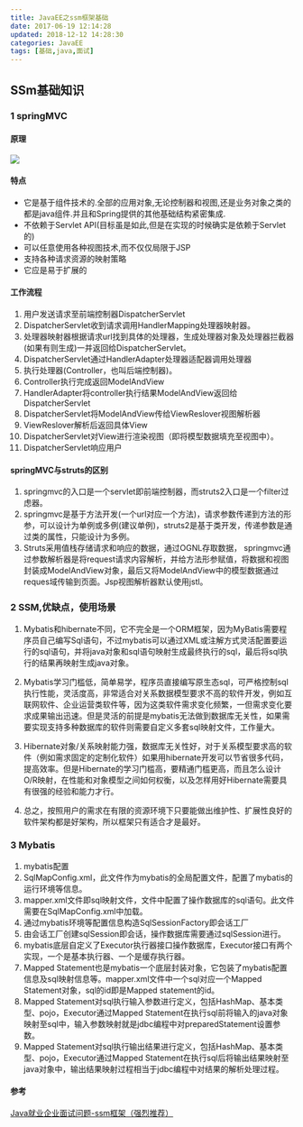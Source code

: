 ```yaml
---
title: JavaEE之ssm框架基础
date: 2017-06-19 12:14:28
updated: 2018-12-12 14:28:30categories: JavaEE
tags: [基础,java,面试]
---
```


## SSm基础知识

### 1 springMVC

#### 原理

![](https://raw.githubusercontent.com/xuanfong1/xuanfong1.github.io/master/image/src_dir/TIM%E6%88%AA%E5%9B%BE20170620152443.png)

#### 特点

- 它是基于组件技术的.全部的应用对象,无论控制器和视图,还是业务对象之类的都是java组件.并且和Spring提供的其他基础结构紧密集成.
- 不依赖于Servlet API(目标虽是如此,但是在实现的时候确实是依赖于Servlet的)
- 可以任意使用各种视图技术,而不仅仅局限于JSP
- 支持各种请求资源的映射策略
- 它应是易于扩展的

#### 工作流程

1. 用户发送请求至前端控制器DispatcherServlet
2. DispatcherServlet收到请求调用HandlerMapping处理器映射器。
3. 处理器映射器根据请求url找到具体的处理器，生成处理器对象及处理器拦截器(如果有则生成)一并返回给DispatcherServlet。
4. DispatcherServlet通过HandlerAdapter处理器适配器调用处理器
5. 执行处理器(Controller，也叫后端控制器)。
6. Controller执行完成返回ModelAndView
7. HandlerAdapter将controller执行结果ModelAndView返回给DispatcherServlet
8. DispatcherServlet将ModelAndView传给ViewReslover视图解析器
9. ViewReslover解析后返回具体View
10. DispatcherServlet对View进行渲染视图（即将模型数据填充至视图中）。
11. DispatcherServlet响应用户

#### springMVC与struts的区别

1. springmvc的入口是一个servlet即前端控制器，而struts2入口是一个filter过虑器。
2. springmvc是基于方法开发(一个url对应一个方法)，请求参数传递到方法的形参，可以设计为单例或多例(建议单例)，struts2是基于类开发，传递参数是通过类的属性，只能设计为多例。
3. Struts采用值栈存储请求和响应的数据，通过OGNL存取数据， springmvc通过参数解析器是将request请求内容解析，并给方法形参赋值，将数据和视图封装成ModelAndView对象，最后又将ModelAndView中的模型数据通过reques域传输到页面。Jsp视图解析器默认使用jstl。

### 2 SSM,优缺点，使用场景

1. Mybatis和hibernate不同，它不完全是一个ORM框架，因为MyBatis需要程序员自己编写Sql语句，不过mybatis可以通过XML或注解方式灵活配置要运行的sql语句，并将java对象和sql语句映射生成最终执行的sql，最后将sql执行的结果再映射生成java对象。

2. Mybatis学习门槛低，简单易学，程序员直接编写原生态sql，可严格控制sql执行性能，灵活度高，非常适合对关系数据模型要求不高的软件开发，例如互联网软件、企业运营类软件等，因为这类软件需求变化频繁，一但需求变化要求成果输出迅速。但是灵活的前提是mybatis无法做到数据库无关性，如果需要实现支持多种数据库的软件则需要自定义多套sql映射文件，工作量大。

3. Hibernate对象/关系映射能力强，数据库无关性好，对于关系模型要求高的软件（例如需求固定的定制化软件）如果用hibernate开发可以节省很多代码，提高效率。但是Hibernate的学习门槛高，要精通门槛更高，而且怎么设计O/R映射，在性能和对象模型之间如何权衡，以及怎样用好Hibernate需要具有很强的经验和能力才行。
4. 总之，按照用户的需求在有限的资源环境下只要能做出维护性、扩展性良好的软件架构都是好架构，所以框架只有适合才是最好。

### 3 Mybatis

1. mybatis配置
2. SqlMapConfig.xml，此文件作为mybatis的全局配置文件，配置了mybatis的运行环境等信息。
3. mapper.xml文件即sql映射文件，文件中配置了操作数据库的sql语句。此文件需要在SqlMapConfig.xml中加载。
4. 通过mybatis环境等配置信息构造SqlSessionFactory即会话工厂
5. 由会话工厂创建sqlSession即会话，操作数据库需要通过sqlSession进行。
6. mybatis底层自定义了Executor执行器接口操作数据库，Executor接口有两个实现，一个是基本执行器、一个是缓存执行器。
7. Mapped Statement也是mybatis一个底层封装对象，它包装了mybatis配置信息及sql映射信息等。mapper.xml文件中一个sql对应一个Mapped Statement对象，sql的id即是Mapped statement的id。
8. Mapped Statement对sql执行输入参数进行定义，包括HashMap、基本类型、pojo，Executor通过Mapped Statement在执行sql前将输入的java对象映射至sql中，输入参数映射就是jdbc编程中对preparedStatement设置参数。
9. Mapped Statement对sql执行输出结果进行定义，包括HashMap、基本类型、pojo，Executor通过Mapped Statement在执行sql后将输出结果映射至java对象中，输出结果映射过程相当于jdbc编程中对结果的解析处理过程。

#### 参考

[Java就业企业面试问题-ssm框架（强烈推荐）](http://bbs.itheima.com/thread-329952-1-1.html)